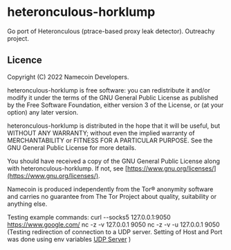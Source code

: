 # heteronculous-horklump
Go port of Heteronculous (ptrace-based proxy leak detector). Outreachy project.

## Licence

Copyright (C) 2022 Namecoin Developers.

heteronculous-horklump is free software: you can redistribute it and/or modify
it under the terms of the GNU General Public License as published by
the Free Software Foundation, either version 3 of the License, or
(at your option) any later version.

heteronculous-horklump is distributed in the hope that it will be useful,
but WITHOUT ANY WARRANTY; without even the implied warranty of
MERCHANTABILITY or FITNESS FOR A PARTICULAR PURPOSE.  See the
GNU General Public License for more details.

You should have received a copy of the GNU General Public License
along with heteronculous-horklump.  If not, see [https://www.gnu.org/licenses/](https://www.gnu.org/licenses/).

Namecoin is produced independently from the Tor® anonymity software and carries no guarantee from The Tor Project about quality, suitability or anything else.

Testing example commands: 
curl --socks5 127.0.0.1:9050 https://www.google.com/
nc -z -v 127.0.0.1 9050
nc -z -v -u 127.0.0.1 9050 (Testing redirection of connection to a UDP server. Setting of Host and Port was done using env variables [UDP Server](https://github.com/robertmin1/UDP-Server) )
